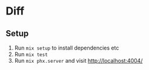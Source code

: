 # Diff

## Setup

1. Run `mix setup` to install dependencies etc
2. Run `mix test`
3. Run `mix phx.server` and visit [http://localhost:4004/](http://localhost:4004/)
